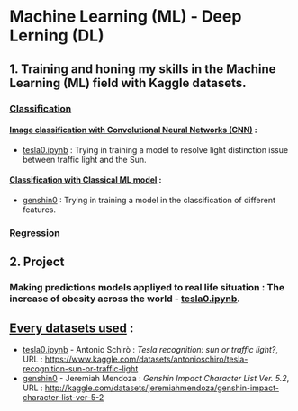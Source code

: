 # Machine Learning (ML) - Deep Lerning (DL)
## **1. Training and honing my skills in the Machine Learning (ML) field with Kaggle datasets.**

### <ins>Classification</ins>

#### **<ins>Image classification with Convolutional Neural Networks (CNN)</ins> :**

- [<ins>tesla0.ipynb</ins>](https://github.com/L3N-L3N/machine_learning/blob/main/tesla0.ipynb) : Trying in training a model to resolve light distinction issue between traffic light and the Sun.

#### **<ins>Classification with Classical ML model</ins> :**

- <ins>genshin0</ins> : Trying in training a model in the classification of different features.




### <ins>Regression</ins>

## **2. Project**

### Making predictions models appliyed to real life situation : The increase of obesity across the world - [<ins>tesla0.ipynb</ins>](https://github.com/L3N-L3N/machine_learning/blob/main/tesla0.ipynb).



##  **<ins>Every datasets used</ins> :** 

- [<ins>tesla0.ipynb</ins>](https://github.com/L3N-L3N/machine_learning/blob/main/tesla0.ipynb) - Antonio Schirò : *Tesla recognition: sun or traffic light?*, URL : https://www.kaggle.com/datasets/antonioschiro/tesla-recognition-sun-or-traffic-light
- <ins>genshin0</ins> - Jeremiah Mendoza : *Genshin Impact Character List Ver. 5.2*, URL : http://kaggle.com/datasets/jeremiahmendoza/genshin-impact-character-list-ver-5-2
